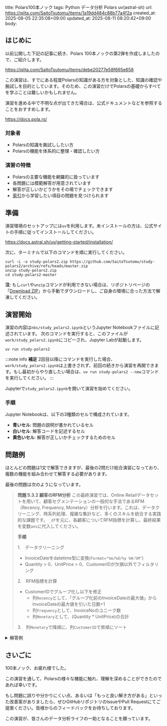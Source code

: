 title: Polars100本ノック
tags: Python データ分析 Polars uv(astral-sh)
url: https://qiita.com/SaitoTsutomu/items/1a19dd484c88b77a4f2a
created_at: 2025-08-05 22:35:08+09:00
updated_at: 2025-08-11 08:20:42+09:00
body:

## はじめに

以前公開した下記の記事に続き、Polars 100本ノックの第2弾を作成しましたので、ご紹介します。

https://qiita.com/SaitoTsutomu/items/debe20277e58f665e658

この演習は、すでにある程度Polarsの知識がある方を対象とした、知識の確認や腕試しを目的としています。そのため、この演習だけでPolarsの基礎からすべてを学ぶことは難しいかもしれません。

演習を進める中で不明な点が出てきた場合は、公式ドキュメントなどを参照することをおすすめします。

https://docs.pola.rs/

### 対象者

* Polarsの知識を腕試ししたい方
* Polarsの機能を体系的に整理・確認したい方

### 演習の特徴

* Polarsの主要な機能を網羅的に扱っています
* 各問題には模範解答が用意されています
* 解答が正しいかどうかをその場でチェックできます
* [索引](https://github.com/SaitoTsutomu/study-polars2/blob/master/nbs/index.md)から学習したい項目の問題を見つけられます

## 準備

演習環境のセットアップには`uv`を利用します。未インストールの方は、公式サイトの手順に従ってインストールしてください。

https://docs.astral.sh/uv/getting-started/installation/

次に、ターミナルで以下のコマンドを順に実行してください。

```shell
curl -L -o study-polars2.zip https://github.com/SaitoTsutomu/study-polars2/archive/refs/heads/master.zip
unzip study-polars2.zip
cd study-polars2-master
```

**注**: もし`curl`や`unzip`コマンドが利用できない場合は、リポジトリページの「[Download ZIP](https://github.com/SaitoTsutomu/study-polars2/archive/refs/heads/master.zip)」から手動でダウンロードし、ご自身の環境に合った方法で解凍してください。

## 演習開始

演習の内容は`nbs/study_polars2.ipynb`というJupyter Notebookファイルに記述されています。
次のコマンドを実行すると、このファイルが`work/study_polars2.ipynb`にコピーされ、Jupyter Labが起動します。

```
uv run study-polars2
```

:::note info
**補足**
2回目以降にコマンドを実行した場合、`work/study_polars2.ipynb`は上書きされず、前回の続きから演習を再開できます。もし最初からやり直したい場合は、`uv run study-polars2 --new`コマンドを実行してください。
:::

Jupyterで`study_polars2.ipynb`を開いて演習を始めてください。

### 手順

Jupyter Notebookは、以下の3種類のセルで構成されています。

* **青いセル**: 問題の説明が書かれているセル
* **白いセル**: 解答コードを記述するセル
* **黄色いセル**: 解答が正しいかチェックするためのセル

## 問題例

ほとんどの問題は1文で解答できますが、最後の2問だけ総合演習になっており、複数の機能を組み合わせて解答する必要があります。

最後の問題は次のようになっています。

> **問題 5.3.2 顧客のRFM分析**
この最終演習では、Online Retailデータセットを用いて、顧客セグメンテーションの一般的な手法であるRFM（Recency, Frequency, Monetary）分析を行います。これは、データクリーニング、時系列処理、複雑な集計など、多くのスキルを統合する実践的な課題です。
`_df`を元に、各顧客についてRFM指標を計算し、最終結果を変数`ans`に代入してください。
> 
> **手順**
> 
> 1.　データクリーニング
>   * InvoiceDateをdatetime型に変換(`format="%m/%d/%y %H:%M"`)
>   * Quantity > 0、UnitPrice > 0、CustomerIDが欠損以外でフィルタリング
> 
> 2.　RFM指標を計算
>   * CustomerIDでグループ化し以下を修正
>     * 列`Recency`として、「グループ化前のInvoiceDateの最大値」からInvoiceDateの最大値を引いた日数+1
>     * 列`Frequency`として、InvoiceNoのユニーク数
>     * 列`Monetary`として、(Quantity * UnitPrice)の合計
> 
> 3.　列`Monetary`で降順に、列`CustomerID`で昇順にソート


<details><summary>解答例</summary>

```python
# 1. データクリーニング
_tmp = _df.with_columns(
    col.InvoiceDate.str.to_datetime(format="%m/%d/%y %H:%M"),
).filter(
    col.Quantity > 0,
    col.UnitPrice > 0,
    col.CustomerID.is_not_null(),
)

# 2. RFM指標を計算
_tmp = (
    _tmp.with_columns(
        Recency=(
            col.InvoiceDate.max() - col.InvoiceDate.max().over("CustomerID")
        ).dt.total_days() + 1,
    )
    .group_by("CustomerID")
    .agg(
        col.Recency.first(),
        Frequency=col.InvoiceNo.n_unique(),
        Monetary=(col.Quantity * col.UnitPrice).sum(),
    )
)

# 3. 列`Monetary`で降順に、列`CustomerID`で昇順にソート
ans = _tmp.sort(["Monetary", "CustomerID"], descending=[True, False]).collect()
```
</details>

## さいごに

100本ノック、お疲れ様でした。

この演習を通して、Polarsの様々な機能に触れ、理解を深めることができたのであれば幸いです。

もし問題に誤りや分かりにくい点、あるいは「もっと良い解き方がある」といった改善案がありましたら、ぜひGitHubリポジトリのIssueやPull Requestにてご提案ください。皆様からのフィードバックをお待ちしております。

この演習が、皆さんのデータ分析ライフの一助となることを願っています。

